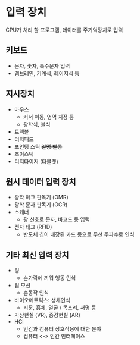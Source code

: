 # 입력 장치
CPU가 처리 할 프로그램, 데이터를 주기억장치로 입력

## 키보드
- 문자, 숫자, 특수문자 입력
- 멤브레인, 기계식, 레이저식 등

## 지시장치
- 마우스
    - 커서 이동, 영역 지정 등
    - 광학식, 볼식
- 트랙볼
- 터치패드
- 포인팅 스틱 ~~일명 빨콩~~
- 조이스틱
- 디지타이저 (타블렛)

## 원시 데이터 입력 장치
- 광학 마크 판독기 (OMR)
- 광학 문자 판독기 (OCR)
- 스캐너
    - 광 신호로 문자, 바코드 등 입력
- 전자 태그 (RFID)
    - 반도체 칩이 내장된 카드 등으로 무선 주파수로 인식

## 기타 최신 입력 장치
- 링
    - 손가락에 끼워 행동 인식
- 립 모션
    - 손동작 인식
- 바이오메트릭스: 생체인식
    - 지문, 홍체, 얼굴 / 목소리, 서명 등
- 가상현실 (VR), 증강현실 (AR)
- HCI
    - 인간과 컴퓨터 상호작용에 대한  분야
    - 컴퓨터 <-> 인간 인터페이스
